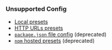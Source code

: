 ### Unsupported Config

- [Local presets](/config-presets/#local-presets)
- [HTTP URLs presets](/config-presets/#fetching-presets-from-an-http-server)
- [`package.json` file config](/configuration-options/) (deprecated)
- [`npm` hosted presets](/config-presets/#npm-hosted-presets) (deprecated)
